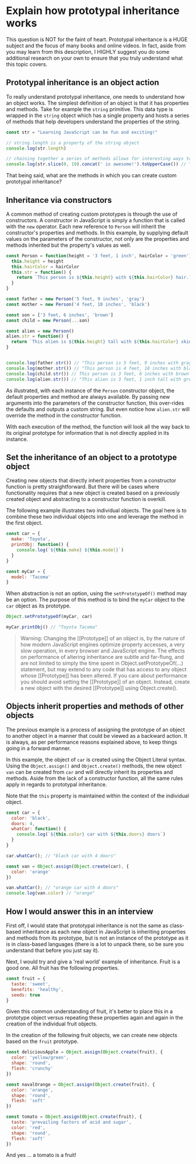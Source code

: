 # Explain how prototypal inheritance works

This question is NOT for the faint of heart. Prototypal inheritance is a HUGE subject and the focus of many books and online videos. In fact, aside from you may learn from this description, I HIGHLY suggest you do some additional research on your own to ensure that you truly understand what this topic covers.

## Prototypal inheritance is an object action

To really understand prototypal inheritance, one needs to understand how an object works. The simplest definition of an object is that it has properties and methods. Take for example the `string` primitive. This data type is wrapped in the `string` object which has a single property and hosts a series of methods that help developers understand the properties of the string.

```js
const str = "Learning JavaScript can be fun and exciting!"

// string.length is a property of the string object
console.log(str.length)

// chaining together a series of methods allows for interesting ways to play with data
console.log(str.slice(0, 19).concat(' is awesome!').toUpperCase()) // "LEARNING JAVASCRIPT IS AWESOME!"
```

That being said, what are the methods in which you can create custom prototypal inheritance?

## Inheritance via constructors

A common method of creating custom prototypes is through the use of constructors. A constructor in JavaScript is simply a function that is called with the `new` operator. Each new reference to `Person` will inherit the constructor's properties and methods. In this example, by supplying default values on the parameters of the constructor, not only are the properties and methods inherited but the property's values as well.

```js
const Person = function(height = '3 feet, 1 inch', hairColor = 'green') {
  this.height = height
  this.hairColor = hairColor
  this.str = function() {
    return `This person is ${this.height} with ${this.hairColor} hair.`
  }
}

const father = new Person('5 feet, 9 inches', 'gray')
const mother = new Person('4 feet, 10 inches', 'black')

const son = ['3 feet, 6 inches', 'brown']
const child = new Person(...son)

const alien = new Person()
alien.str = function() {
  return `This alien is ${this.height} tall with ${this.hairColor} skin.`
}


console.log(father.str()) // "This person is 5 feet, 9 inches with gray hair."
console.log(mother.str()) // "This person is 4 feet, 10 inches with black hair."
console.log(child.str()) // This person is 3 feet, 6 inches with brown hair."
console.log(alien.str()) // "This alien is 3 feet, 1 inch tall with green skin."
```

As illustrated, with each instance of the `Person` constructor object, the default properties and method are always available. By passing new arguments into the parameters of the constructor function, this over-rides the defaults and outputs a custom string. But even notice how `alien.str` will override the method in the constructor function.

With each execution of the method, the function will look all the way back to its original prototype for information that is not directly applied in its instance.

## Set the inheritance of an object to a prototype object

Creating new objects that directly inherit properties from a constructor function is pretty straightforward. But there will be cases where functionality requires that a new object is created based on a previously created object and abstracting to a constructor function is overkill.

The following example illustrates two individual objects. The goal here is to combine these two individual objects into one and leverage the method in the first object.

```js
const car = {
  make: 'Toyota',
  printObj: function() {
    console.log(`${this.make} ${this.model}`)
  }
}

const myCar = {
  model: 'Tacoma'
}
```

When abstraction is not an option, using the `setPrototypeOf()` method may be an option. The purpose of this method is to bind the `myCar` object to the `car` object as its prototype.

```js
Object.setPrototypeOf(myCar, car)

myCar.printObj() // "Toyota Tacoma"
```

> Warning: Changing the [[Prototype]] of an object is, by the nature of how modern JavaScript engines optimize property accesses, a very slow operation, in every browser and JavaScript engine. The effects on performance of altering inheritance are subtle and far-flung, and are not limited to simply the time spent in Object.setPrototypeOf(...) statement, but may extend to any code that has access to any object whose [[Prototype]] has been altered. If you care about performance you should avoid setting the [[Prototype]] of an object. Instead, create a new object with the desired [[Prototype]] using Object.create().

## Objects inherit properties and methods of other objects

The previous example is a process of assigning the prototype of an object to another object in a manner that could be viewed as a backward action. It is always, as per performance reasons explained above, to keep things going in a forward manner.

In this example, the object of `car` is created using the Object Literal syntax. Using the `Object.assign()` and `Object.create()` methods, the new object `van` can be created from `car` and will directly inherit its properties and methods. Aside from the lack of a constructor function, all the same rules apply in regards to prototypal inheritance.

Note that the `this` property is maintained within the context of the individual object.

```js
const car = {
  color: 'black',
  doors: 4,
  whatCar: function() {
    console.log(`${this.color} car with ${this.doors} doors`)
  }
}

car.whatCar(); // "black car with 4 doors"

const van = Object.assign(Object.create(car), {
  color: 'orange'
})

van.whatCar(); // "orange car with 4 doors"
console.log(van.color) // "orange"
```

## How I would answer this in an interview

First off, I would state that prototypal inheritance is not the same as class-based inheritance as each new object in JavaScript is inheriting properties and methods from its prototype, but is not an instance of the prototype as it is in class-based languages (there is a lot to unpack there, so be sure you understand that before you just say it).

Next, I would try and give a 'real world' example of inheritance. Fruit is a good one. All fruit has the following properties.

```js
const fruit = {
  taste: 'sweet',
  benefits: 'healthy',
  seeds: true
}
```

Given this common understanding of fruit, it's better to place this in a prototype object versus repeating these properties again and again in the creation of the individual fruit objects.

In the creation of the following fruit objects, we can create new objects based on the `fruit` prototype.

```js
const deliciousApple = Object.assign(Object.create(fruit), {
  color: 'yellow/green',
  shape: 'round',
  flesh: 'crunchy'
})

const navalOrange = Object.assign(Object.create(fruit), {
  color: 'orange',
  shape: 'round',
  flesh: 'soft'
})

const tomato = Object.assign(Object.create(fruit), {
  taste: 'prevailing factors of acid and sugar',
  color: 'red',
  shape: 'round',
  flesh: 'soft'
})
```

And yes ... a tomato is a fruit!
